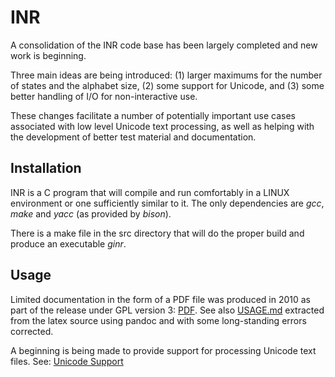 # INR

A consolidation of the INR code base has been largely completed and new
work is beginning.

Three main ideas are being introduced: (1) larger maximums for the number
of states and the alphabet size, (2) some support for Unicode, and
(3) some better handling of I/O for non-interactive use.

These changes facilitate a number of potentially important use cases
associated with low level Unicode text processing, as well as helping with
the development of better test material and documentation.

## Installation

INR is a C program that will compile and run comfortably in a LINUX
environment or one sufficiently similar to it.
The only dependencies are *gcc*, *make* and *yacc* (as provided by *bison*).

There is a make file in the src directory that will do the proper build and
produce an executable *ginr*.

## Usage

Limited documentation in the form of a PDF file was produced in 2010 as part
of the release under GPL version 3:
[PDF](doc/intro_1988/inr_intro.pdf).
See also [USAGE.md](USAGE.md) extracted from the latex source using pandoc
and with some long-standing errors corrected.

A beginning is being made to provide support for processing Unicode text
files.
See: [Unicode Support](doc/unicode_support/README.md)
